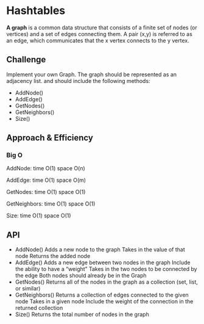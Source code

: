 # Hashtables

**A graph** is a common data structure that consists of a finite set of nodes (or vertices) and a set of edges connecting them.
A pair (x,y) is referred to as an edge, which communicates that the x vertex connects to the y vertex.

## Challenge
Implement your own Graph. The graph should be represented as an adjacency list.
and should include the following methods:
* AddNode()
* AddEdge()
* GetNodes()
* GetNeighbors()
* Size()
       
## Approach & Efficiency

### Big O
AddNode: 
time O(1)
space O(n)

AddEdge: 
time O(1)
space O(m)

GetNodes: 
time O(1) 
space O(1)

GetNeighbors:
time O(1)
space O(1)

Size:
time O(1)
space O(1)

## API

* AddNode()
        Adds a new node to the graph
        Takes in the value of that node
        Returns the added node
* AddEdge()
        Adds a new edge between two nodes in the graph
        Include the ability to have a “weight”
        Takes in the two nodes to be connected by the edge
        Both nodes should already be in the Graph
* GetNodes()
        Returns all of the nodes in the graph as a collection (set, list, or similar)
* GetNeighbors()
        Returns a collection of edges connected to the given node
        Takes in a given node
        Include the weight of the connection in the returned collection
* Size()
        Returns the total number of nodes in the graph
